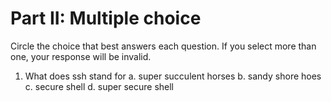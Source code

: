 # Part II: Multiple choice

Circle the choice that best answers each question. If you select more than one, your response will be invalid.

1. What does ssh stand for 
   a. super succulent horses 
   b. sandy shore hoes
   c. secure shell 
   d. super secure shell
